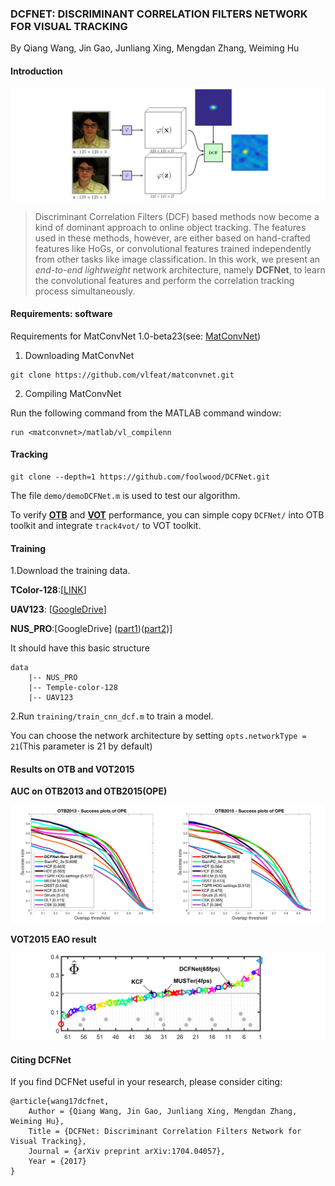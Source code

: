 ### DCFNET: DISCRIMINANT CORRELATION FILTERS NETWORK FOR VISUAL TRACKING

By Qiang Wang, Jin Gao, Junliang Xing, Mengdan Zhang, Weiming Hu

#### Introduction

![DCFNet](DCFNet.png)

> Discriminant Correlation Filters (DCF) based methods now become a kind of dominant approach to online object tracking. The features used in these methods, however, are either based on hand-crafted features like HoGs, or convolutional features trained independently from other tasks like image classification. In this work, we present an *end-to-end lightweight* network architecture, namely **DCFNet**, to learn the convolutional features and perform the correlation tracking process simultaneously.

#### Requirements: software

Requirements for MatConvNet 1.0-beta23\(see: [MatConvNet](http://www.vlfeat.org/matconvnet/install/)\)
1. Downloading MatConvNet

```
git clone https://github.com/vlfeat/matconvnet.git
```

2. Compiling MatConvNet

Run the following command from the MATLAB command window:
```
run <matconvnet>/matlab/vl_compilenn
```

#### Tracking

```
git clone --depth=1 https://github.com/foolwood/DCFNet.git
```
The file `demo/demoDCFNet.m` is used to test our algorithm.

To verify [**OTB**](http://cvlab.hanyang.ac.kr/tracker_benchmark/index.html) and [**VOT**](http://www.votchallenge.net/) performance, you can simple copy `DCFNet/` into OTB toolkit and integrate `track4vot/` to VOT toolkit.

#### Training

1.Download the training data.

**TColor-128**:[[LINK](http://www.dabi.temple.edu/~hbling/data/TColor-128/Temple-color-128.zip)]

**UAV123**: [[GoogleDrive](https://goo.gl/iQf0Y7)]

**NUS_PRO**:[GoogleDrive] ([part1](https://drive.google.com/drive/folders/0B6eYf2Rj8c79Smk4Q1BxU1ROS28))([part2](https://drive.google.com/folderview?id=0BwFzRq8t3gu5VWFRNGp5dlBkSU0&usp=sharing))]

It should have this basic structure

```
data
    |-- NUS_PRO
    |-- Temple-color-128
    |-- UAV123
```

2.Run `training/train_cnn_dcf.m` to train a model.


You can choose the network architecture by setting `opts.networkType = 21`(This parameter is 21 by default)

#### Results on OTB and VOT2015
**AUC on OTB2013 and OTB2015(OPE)**

![otb_result](otb_result.png)

**VOT2015 EAO result**

![vot2015](vot2015_result.png)

#### Citing DCFNet
If you find DCFNet useful in your research, please consider citing:

```
@article{wang17dcfnet,
    Author = {Qiang Wang, Jin Gao, Junliang Xing, Mengdan Zhang, Weiming Hu},
    Title = {DCFNet: Discriminant Correlation Filters Network for Visual Tracking},
    Journal = {arXiv preprint arXiv:1704.04057},
    Year = {2017}
}
```
